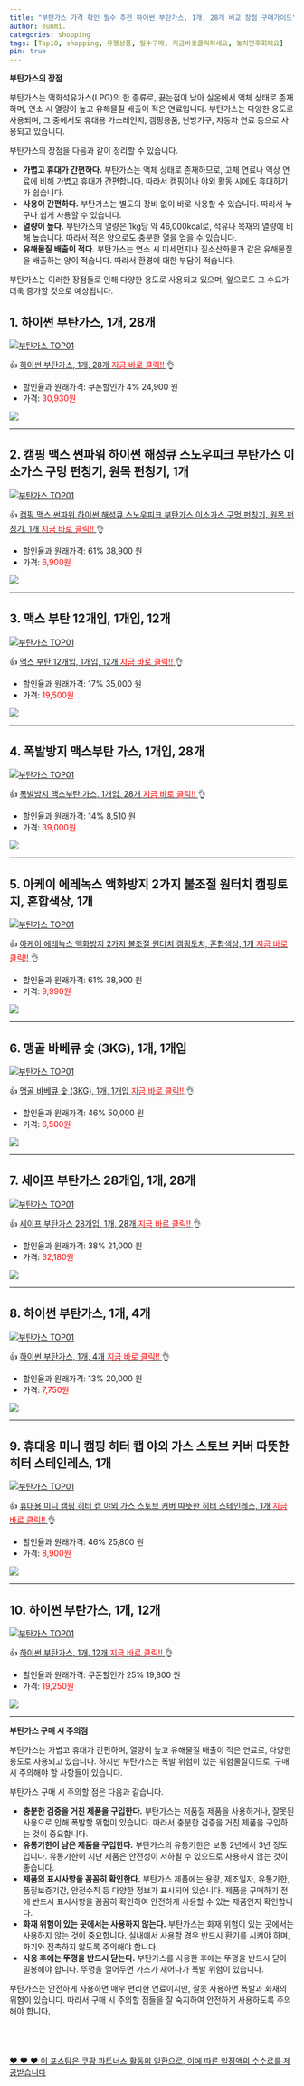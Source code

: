 ```yaml
---
title: "부탄가스 가격 확인 필수 추천 하이썬 부탄가스, 1개, 28개 비교 장점 구매가이드"
author: eunmi.
categories: shopping
tags: [Top10, shopping, 유행상품, 필수구매, 지금바로클릭하세요, 놓치면후회해요]
pin: true
---
```

**부탄가스의 장점**

부탄가스는 액화석유가스(LPG)의 한 종류로, 끓는점이 낮아 실온에서 액체 상태로 존재하며, 연소 시 열량이 높고 유해물질 배출이 적은 연료입니다. 부탄가스는 다양한 용도로 사용되며, 그 중에서도 휴대용 가스레인지, 캠핑용품, 난방기구, 자동차 연료 등으로 사용되고 있습니다.

부탄가스의 장점을 다음과 같이 정리할 수 있습니다.

* **가볍고 휴대가 간편하다.** 부탄가스는 액체 상태로 존재하므로, 고체 연료나 액상 연료에 비해 가볍고 휴대가 간편합니다. 따라서 캠핑이나 야외 활동 시에도 휴대하기가 쉽습니다.
* **사용이 간편하다.** 부탄가스는 별도의 장비 없이 바로 사용할 수 있습니다. 따라서 누구나 쉽게 사용할 수 있습니다.
* **열량이 높다.** 부탄가스의 열량은 1kg당 약 46,000kcal로, 석유나 목재의 열량에 비해 높습니다. 따라서 적은 양으로도 충분한 열을 얻을 수 있습니다.
* **유해물질 배출이 적다.** 부탄가스는 연소 시 미세먼지나 질소산화물과 같은 유해물질을 배출하는 양이 적습니다. 따라서 환경에 대한 부담이 적습니다.

부탄가스는 이러한 장점들로 인해 다양한 용도로 사용되고 있으며, 앞으로도 그 수요가 더욱 증가할 것으로 예상됩니다.

   

## 1. 하이썬 부탄가스, 1개, 28개

[![부탄가스 TOP01](https:https://img1a.coupangcdn.com/image/coupang/list/adultProduct_plp.png)](https://link.coupang.com/re/AFFSDP?lptag=AF3617701&subid=GithubCoopas&pageKey=6872244508&traceid=V0-153&itemId=16444173627&vendorItemId=87734022291)


👍 [하이썬 부탄가스, 1개, 28개 <font color=red> 지금 바로 클릭!! </font> ](https://link.coupang.com/re/AFFSDP?lptag=AF3617701&subid=GithubCoopas&pageKey=6872244508&traceid=V0-153&itemId=16444173627&vendorItemId=87734022291) 👌 


- 할인율과 원래가격: 쿠폰할인가 4%  24,900   원
- 가격: <span style='color:red'>30,930원</span>

[![](/discount_price.png)](https://link.coupang.com/re/AFFSDP?lptag=AF3617701&subid=GithubCoopas&pageKey=6872244508&traceid=V0-153&itemId=16444173627&vendorItemId=87734022291)

---


   

## 2. 캠핑 맥스 썬파워 하이썬 해성큐 스노우피크 부탄가스 이소가스 구멍 펀칭기, 원목 펀칭기, 1개

[![부탄가스 TOP01](https://thumbnail8.coupangcdn.com/thumbnails/remote/230x230ex/image/vendor_inventory/b29b/162576b0538a288f3fd35c5b0fad6846fdfa512945cf00b54a59d39e176a.jpg)](https://link.coupang.com/re/AFFSDP?lptag=AF3617701&subid=GithubCoopas&pageKey=6330907418&traceid=V0-153&itemId=13238104124&vendorItemId=80496150098)


👍 [캠핑 맥스 썬파워 하이썬 해성큐 스노우피크 부탄가스 이소가스 구멍 펀칭기, 원목 펀칭기, 1개 <font color=red> 지금 바로 클릭!! </font> ](https://link.coupang.com/re/AFFSDP?lptag=AF3617701&subid=GithubCoopas&pageKey=6330907418&traceid=V0-153&itemId=13238104124&vendorItemId=80496150098) 👌 


- 할인율과 원래가격: 61%  38,900   원
- 가격: <span style='color:red'>6,900원</span>

[![](/discount_price.png)](https://link.coupang.com/re/AFFSDP?lptag=AF3617701&subid=GithubCoopas&pageKey=6330907418&traceid=V0-153&itemId=13238104124&vendorItemId=80496150098)

---


   

## 3. 맥스 부탄 12개입, 1개입, 12개

[![부탄가스 TOP01](https:https://img1a.coupangcdn.com/image/coupang/list/adultProduct_plp.png)](https://link.coupang.com/re/AFFSDP?lptag=AF3617701&subid=GithubCoopas&pageKey=5017756062&traceid=V0-153&itemId=6725323861&vendorItemId=70366317707)


👍 [맥스 부탄 12개입, 1개입, 12개 <font color=red> 지금 바로 클릭!! </font> ](https://link.coupang.com/re/AFFSDP?lptag=AF3617701&subid=GithubCoopas&pageKey=5017756062&traceid=V0-153&itemId=6725323861&vendorItemId=70366317707) 👌 


- 할인율과 원래가격: 17%  35,000   원
- 가격: <span style='color:red'>19,500원</span>

[![](/discount_price.png)](https://link.coupang.com/re/AFFSDP?lptag=AF3617701&subid=GithubCoopas&pageKey=5017756062&traceid=V0-153&itemId=6725323861&vendorItemId=70366317707)

---


   

## 4. 폭발방지 맥스부탄 가스, 1개입, 28개

[![부탄가스 TOP01](https:https://img1a.coupangcdn.com/image/coupang/list/adultProduct_plp.png)](https://link.coupang.com/re/AFFSDP?lptag=AF3617701&subid=GithubCoopas&pageKey=5017756062&traceid=V0-153&itemId=10569223&vendorItemId=87479957796)


👍 [폭발방지 맥스부탄 가스, 1개입, 28개 <font color=red> 지금 바로 클릭!! </font> ](https://link.coupang.com/re/AFFSDP?lptag=AF3617701&subid=GithubCoopas&pageKey=5017756062&traceid=V0-153&itemId=10569223&vendorItemId=87479957796) 👌 


- 할인율과 원래가격: 14%  8,510   원
- 가격: <span style='color:red'>39,000원</span>

[![](/discount_price.png)](https://link.coupang.com/re/AFFSDP?lptag=AF3617701&subid=GithubCoopas&pageKey=5017756062&traceid=V0-153&itemId=10569223&vendorItemId=87479957796)

---


   

## 5. 아케이 에레녹스 액화방지 2가지 불조절 원터치 캠핑토치, 혼합색상, 1개

[![부탄가스 TOP01](https://thumbnail7.coupangcdn.com/thumbnails/remote/230x230ex/image/rs_quotation_api/alm2nxvn/8b54cf2a1bc44238843b8b6b52b34ddf.jpg)](https://link.coupang.com/re/AFFSDP?lptag=AF3617701&subid=GithubCoopas&pageKey=7619491701&traceid=V0-153&itemId=20197869320&vendorItemId=87288724435)


👍 [아케이 에레녹스 액화방지 2가지 불조절 원터치 캠핑토치, 혼합색상, 1개 <font color=red> 지금 바로 클릭!! </font> ](https://link.coupang.com/re/AFFSDP?lptag=AF3617701&subid=GithubCoopas&pageKey=7619491701&traceid=V0-153&itemId=20197869320&vendorItemId=87288724435) 👌 


- 할인율과 원래가격: 61%  38,900   원
- 가격: <span style='color:red'>9,990원</span>

[![](/discount_price.png)](https://link.coupang.com/re/AFFSDP?lptag=AF3617701&subid=GithubCoopas&pageKey=7619491701&traceid=V0-153&itemId=20197869320&vendorItemId=87288724435)

---


   

## 6. 맹골 바베큐 숯 (3KG), 1개, 1개입

[![부탄가스 TOP01](https:https://img1a.coupangcdn.com/image/coupang/list/adultProduct_plp.png)](https://link.coupang.com/re/AFFSDP?lptag=AF3617701&subid=GithubCoopas&pageKey=1396853167&traceid=V0-153&itemId=2432284700&vendorItemId=70426212303)


👍 [맹골 바베큐 숯 (3KG), 1개, 1개입 <font color=red> 지금 바로 클릭!! </font> ](https://link.coupang.com/re/AFFSDP?lptag=AF3617701&subid=GithubCoopas&pageKey=1396853167&traceid=V0-153&itemId=2432284700&vendorItemId=70426212303) 👌 


- 할인율과 원래가격: 46%  50,000   원
- 가격: <span style='color:red'>6,500원</span>

[![](/discount_price.png)](https://link.coupang.com/re/AFFSDP?lptag=AF3617701&subid=GithubCoopas&pageKey=1396853167&traceid=V0-153&itemId=2432284700&vendorItemId=70426212303)

---


   

## 7. 세이프 부탄가스 28개입, 1개, 28개

[![부탄가스 TOP01](https:https://img1a.coupangcdn.com/image/coupang/list/adultProduct_plp.png)](https://link.coupang.com/re/AFFSDP?lptag=AF3617701&subid=GithubCoopas&pageKey=6283663529&traceid=V0-153&itemId=76012404&vendorItemId=3223742777)


👍 [세이프 부탄가스 28개입, 1개, 28개 <font color=red> 지금 바로 클릭!! </font> ](https://link.coupang.com/re/AFFSDP?lptag=AF3617701&subid=GithubCoopas&pageKey=6283663529&traceid=V0-153&itemId=76012404&vendorItemId=3223742777) 👌 


- 할인율과 원래가격: 38%  21,000   원
- 가격: <span style='color:red'>32,180원</span>

[![](/discount_price.png)](https://link.coupang.com/re/AFFSDP?lptag=AF3617701&subid=GithubCoopas&pageKey=6283663529&traceid=V0-153&itemId=76012404&vendorItemId=3223742777)

---


   

## 8. 하이썬 부탄가스, 1개, 4개

[![부탄가스 TOP01](https:https://img1a.coupangcdn.com/image/coupang/list/adultProduct_plp.png)](https://link.coupang.com/re/AFFSDP?lptag=AF3617701&subid=GithubCoopas&pageKey=6872244508&traceid=V0-153&itemId=15374481712&vendorItemId=74686451668)


👍 [하이썬 부탄가스, 1개, 4개 <font color=red> 지금 바로 클릭!! </font> ](https://link.coupang.com/re/AFFSDP?lptag=AF3617701&subid=GithubCoopas&pageKey=6872244508&traceid=V0-153&itemId=15374481712&vendorItemId=74686451668) 👌 


- 할인율과 원래가격: 13%  20,000   원
- 가격: <span style='color:red'>7,750원</span>

[![](/discount_price.png)](https://link.coupang.com/re/AFFSDP?lptag=AF3617701&subid=GithubCoopas&pageKey=6872244508&traceid=V0-153&itemId=15374481712&vendorItemId=74686451668)

---


   

## 9. 휴대용 미니 캠핑 히터 캡 야외 가스 스토브 커버 따뜻한 히터 스테인레스, 1개

[![부탄가스 TOP01](https://thumbnail7.coupangcdn.com/thumbnails/remote/230x230ex/image/vendor_inventory/8838/737df70b1e6f15b8815f7351bba7d39bb690dcee85765cfcd1ca20f3a577.jpg)](https://link.coupang.com/re/AFFSDP?lptag=AF3617701&subid=GithubCoopas&pageKey=1632971334&traceid=V0-153&itemId=2785440525&vendorItemId=72800723339)


👍 [휴대용 미니 캠핑 히터 캡 야외 가스 스토브 커버 따뜻한 히터 스테인레스, 1개 <font color=red> 지금 바로 클릭!! </font> ](https://link.coupang.com/re/AFFSDP?lptag=AF3617701&subid=GithubCoopas&pageKey=1632971334&traceid=V0-153&itemId=2785440525&vendorItemId=72800723339) 👌 


- 할인율과 원래가격: 46%  25,800   원
- 가격: <span style='color:red'>8,900원</span>

[![](/discount_price.png)](https://link.coupang.com/re/AFFSDP?lptag=AF3617701&subid=GithubCoopas&pageKey=1632971334&traceid=V0-153&itemId=2785440525&vendorItemId=72800723339)

---


   

## 10. 하이썬 부탄가스, 1개, 12개

[![부탄가스 TOP01](https:https://img1a.coupangcdn.com/image/coupang/list/adultProduct_plp.png)](https://link.coupang.com/re/AFFSDP?lptag=AF3617701&subid=GithubCoopas&pageKey=6872244508&traceid=V0-153&itemId=490027105&vendorItemId=87734022299)


👍 [하이썬 부탄가스, 1개, 12개 <font color=red> 지금 바로 클릭!! </font> ](https://link.coupang.com/re/AFFSDP?lptag=AF3617701&subid=GithubCoopas&pageKey=6872244508&traceid=V0-153&itemId=490027105&vendorItemId=87734022299) 👌 


- 할인율과 원래가격: 쿠폰할인가 25%  19,800   원
- 가격: <span style='color:red'>19,250원</span>

[![](/discount_price.png)](https://link.coupang.com/re/AFFSDP?lptag=AF3617701&subid=GithubCoopas&pageKey=6872244508&traceid=V0-153&itemId=490027105&vendorItemId=87734022299)

---
**부탄가스 구매 시 주의점**

부탄가스는 가볍고 휴대가 간편하며, 열량이 높고 유해물질 배출이 적은 연료로, 다양한 용도로 사용되고 있습니다. 하지만 부탄가스는 폭발 위험이 있는 위험물질이므로, 구매 시 주의해야 할 사항들이 있습니다.

부탄가스 구매 시 주의할 점은 다음과 같습니다.

* **충분한 검증을 거친 제품을 구입한다.** 부탄가스는 저품질 제품을 사용하거나, 잘못된 사용으로 인해 폭발할 위험이 있습니다. 따라서 충분한 검증을 거친 제품을 구입하는 것이 중요합니다.
* **유통기한이 남은 제품을 구입한다.** 부탄가스의 유통기한은 보통 2년에서 3년 정도입니다. 유통기한이 지난 제품은 안전성이 저하될 수 있으므로 사용하지 않는 것이 좋습니다.
* **제품의 표시사항을 꼼꼼히 확인한다.** 부탄가스 제품에는 용량, 제조일자, 유통기한, 품질보증기간, 안전수칙 등 다양한 정보가 표시되어 있습니다. 제품을 구매하기 전에 반드시 표시사항을 꼼꼼히 확인하여 안전하게 사용할 수 있는 제품인지 확인합니다.
* **화재 위험이 있는 곳에서는 사용하지 않는다.** 부탄가스는 화재 위험이 있는 곳에서는 사용하지 않는 것이 중요합니다. 실내에서 사용할 경우 반드시 환기를 시켜야 하며, 화기와 접촉하지 않도록 주의해야 합니다.
* **사용 후에는 뚜껑을 반드시 닫는다.** 부탄가스를 사용한 후에는 뚜껑을 반드시 닫아 밀봉해야 합니다. 뚜껑을 열어두면 가스가 새어나가 폭발 위험이 있습니다.

부탄가스는 안전하게 사용하면 매우 편리한 연료이지만, 잘못 사용하면 폭발과 화재의 위험이 있습니다. 따라서 구매 시 주의할 점들을 잘 숙지하여 안전하게 사용하도록 주의해야 합니다.<br><br><br><br><br> [ ❤ ❤ ❤ 이 포스팅은 쿠팡 파트너스 활동의 일환으로, 이에 따른 일정액의 수수료를 제공받습니다](https://link.coupang.com/a/bcEFyh)